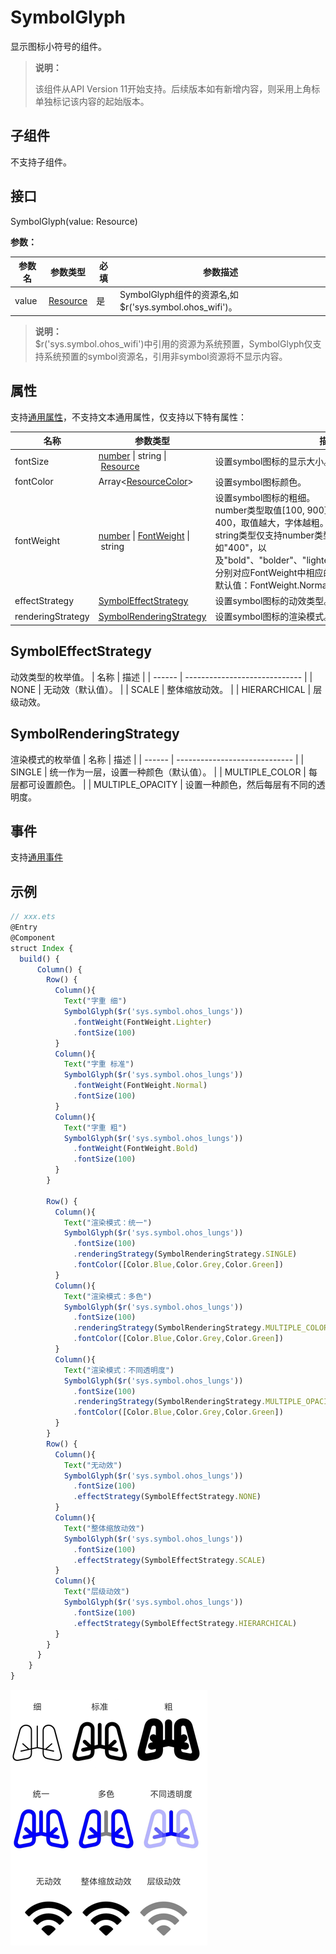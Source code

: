 # SymbolGlyph

显示图标小符号的组件。

>  **说明：**
>
>  该组件从API Version 11开始支持。后续版本如有新增内容，则采用上角标单独标记该内容的起始版本。


## 子组件

不支持子组件。


## 接口

SymbolGlyph(value: Resource)


**参数：**

| 参数名 | 参数类型 | 必填 | 参数描述 |
| -------- | -------- | -------- | -------- |
 value | [Resource](../arkui-ts/ts-types.md#resource)| 是 | SymbolGlyph组件的资源名,如 $r('sys.symbol.ohos_wifi')。

>  **说明：**<br>
>  $r('sys.symbol.ohos_wifi')中引用的资源为系统预置，SymbolGlyph仅支持系统预置的symbol资源名，引用非symbol资源将不显示内容。

## 属性

支持[通用属性](ts-universal-attributes-size.md)，不支持文本通用属性，仅支持以下特有属性：

| 名称                       | 参数类型                            | 描述                                               |
| ----------------------- | ----------------------------------- | ------------------------------------------- |
| fontSize               | [number](ts-types.md#number)&nbsp;\|&nbsp;string \|&nbsp;[Resource](../arkui-ts/ts-types.md#resource) | 设置symbol图标的显示大小。
| fontColor               | Array\<[ResourceColor](ts-types.md#resourcecolor)\>| 设置symbol图标颜色。| 
| fontWeight | [number](ts-types.md#number)&nbsp;\|&nbsp;[FontWeight](ts-appendix-enums.md#fontweight)&nbsp;\|&nbsp;string | 设置symbol图标的粗细。<br>number类型取值[100, 900]，取值间隔为100，默认为400，取值越大，字体越粗。<br>string类型仅支持number类型取值的字符串形式，例如"400"，以及"bold"、"bolder"、"lighter"、"regular"、"medium"，分别对应FontWeight中相应的枚举值。<br/>默认值：FontWeight.Normal。<br/>|
| effectStrategy               | [SymbolEffectStrategy](#symboleffectstrategy)| 设置symbol图标的动效类型。| 
| renderingStrategy               | [SymbolRenderingStrategy](#symbolrenderingstrategy)| 设置symbol图标的渲染模式。|

## SymbolEffectStrategy
动效类型的枚举值。
| 名称     | 描述                            |
| ------ | ----------------------------- |
| NONE | 无动效（默认值）。 |
| SCALE | 整体缩放动效。              |
|  HIERARCHICAL  | 层级动效。  

## SymbolRenderingStrategy
渲染模式的枚举值
| 名称     | 描述                            |
| ------ | ----------------------------- |
| SINGLE  | 统一作为一层，设置一种颜色（默认值）。 |
| MULTIPLE_COLOR  |    每层都可设置颜色。             |
|  MULTIPLE_OPACITY   | 设置一种颜色，然后每层有不同的透明度。  

## 事件

支持[通用事件](ts-universal-events-click.md)



## 示例

```ts
// xxx.ets
@Entry
@Component
struct Index {
  build() {
      Column() {
        Row() {
          Column(){
            Text("字重 细")
            SymbolGlyph($r('sys.symbol.ohos_lungs'))
              .fontWeight(FontWeight.Lighter)
              .fontSize(100)
          }
          Column(){
            Text("字重 标准")
            SymbolGlyph($r('sys.symbol.ohos_lungs'))
              .fontWeight(FontWeight.Normal)
              .fontSize(100)
          }
          Column(){
            Text("字重 粗")
            SymbolGlyph($r('sys.symbol.ohos_lungs'))
              .fontWeight(FontWeight.Bold)
              .fontSize(100)
          }
        }

        Row() {
          Column(){
            Text("渲染模式：统一")
            SymbolGlyph($r('sys.symbol.ohos_lungs'))
              .fontSize(100)
              .renderingStrategy(SymbolRenderingStrategy.SINGLE)
              .fontColor([Color.Blue,Color.Grey,Color.Green])
          }
          Column(){
            Text("渲染模式：多色")
            SymbolGlyph($r('sys.symbol.ohos_lungs'))
              .fontSize(100)
              .renderingStrategy(SymbolRenderingStrategy.MULTIPLE_COLOR)
              .fontColor([Color.Blue,Color.Grey,Color.Green])
          }
          Column(){
            Text("渲染模式：不同透明度")
            SymbolGlyph($r('sys.symbol.ohos_lungs'))
              .fontSize(100)
              .renderingStrategy(SymbolRenderingStrategy.MULTIPLE_OPACITY)
              .fontColor([Color.Blue,Color.Grey,Color.Green])
          }
        }
        Row() {
          Column(){
            Text("无动效")
            SymbolGlyph($r('sys.symbol.ohos_lungs'))
              .fontSize(100)
              .effectStrategy(SymbolEffectStrategy.NONE)
          }
          Column(){
            Text("整体缩放动效")
            SymbolGlyph($r('sys.symbol.ohos_lungs'))
              .fontSize(100)
              .effectStrategy(SymbolEffectStrategy.SCALE)
          }
          Column(){
            Text("层级动效")
            SymbolGlyph($r('sys.symbol.ohos_lungs'))
              .fontSize(100)
              .effectStrategy(SymbolEffectStrategy.HIERARCHICAL)
          }
        }
      }
    }
}
```
![symbol](figures/symbolGlyph.png)
